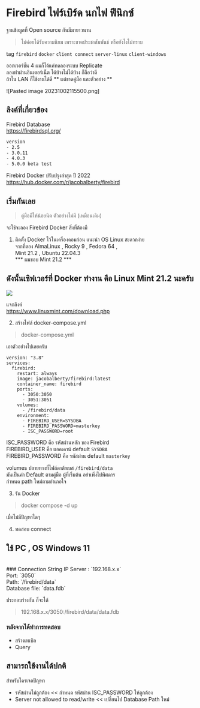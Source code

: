 
# Firebird  ไฟร์เบิร์ด  นกไฟ  ฟีนิกซ์
ฐานข้อมูลที่ Open source กันมีมายาวนาน <BR>
> ไม่ค่อยได้รับความนิยม เพราะขาดประชาสัมพันธ์ หรือยังไงไม่ทราบ<BR>

tag `firebird`  `docker` `client connect`  `server-linux`  `client-windows`

ออกเวอร์ชั่น 4 ผมก็ได้แค่ทดลองระบบ Replicate <BR>
ลองทำผ่านอินเตอร์เน็ต ได้บ้างไม่ได้บ้าง ก็ถือว่าดี <BR>
ถ้าใน LAN ก็ใช้งานได้ดี ** แต่ขาดคู่มือ และตัวอย่าง ** <BR>

![Pasted image 20231002115500.png]

## ลิงค์ที่เกี่ยวข้อง
Firebird Database <BR>
https://firebirdsql.org/

```txt
version
- 2.5
- 3.0.11  
- 4.0.3
- 5.0.0 beta test
```

Firebird Docker ปรับปรุงล่าสุด ปี 2022 <BR> 
https://hub.docker.com/r/jacobalberty/firebird


## เริ่มกันเลย 
> คู่มือมีให้น้อยนิด ตัวอย่างไม่มี (เหมือนเดิม) 

จะใช้จะลอง Firebird Docker  สิ่งที่ต้องมี <BR>
1. ติดตั้ง Docker ไว้ในเครื่องคอมก่อน แนะนำ OS Linux สะดวกง่าย <BR>
จากที่ลอง AlmaLinux ,  Rocky 9 , Fedora 64 , <BR>
Mint 21.2  , Ubuntu 22.04.3 <BR>
*** ผมชอบ Mint 21.2  *** <BR>

## ดังนั้นเซิฟเวอร์ที่ Docker ทำงาน คือ Linux Mint 21.2 นะครับ

![](https://www.linuxmint.com/web/img/logo-mono.svg)

แจกลิงค์ <BR>
https://www.linuxmint.com/download.php

2. สร้างไฟล์ docker-compose.yml
> docker-compose.yml

เอาตัวอย่างไปเลยครับ
```docker
version: "3.8"
services:
  firebird:
    restart: always
    image: jacobalberty/firebird:latest
    container_name: firebird
    ports:
      - 3050:3050
      - 3051:3051
    volumes:
      - /firebird/data
    environment:
      - FIREBIRD_USER=SYSDBA
      - FIREBIRD_PASSWORD=masterkey
      - ISC_PASSWORD=root    
```

ISC_PASSWORD คือ รหัสผ่านหลัก ของ Firebird <BR>
FIREBIRD_USER คือ แอคเคาน์ default `SYSDBA` <BR>
FIREBIRD_PASSWORD คือ รหัสผ่าน default `masterkey` <BR>

volumes  ปลายทางที่ไฟล์ดาต้าเบส `/firebird/data` <BR>
มันเป็นค่า Default ตามคู่มือ  ผู้ที่เริ่มต้น อย่าเพิ่งไปพิศดาร <BR>
กำหนด path ใหม่ตามอำเภอใจ <BR>

3. รัน Docker <BR>
> docker compose -d up 

เมื่อไม่มีปัญหาใดๆ  <BR>

4. ทดสอบ connect  <BR>
## ใช้ PC , OS Windows 11
<BR>
### Connection String
IP Server : `192.168.x.x` <BR>
Port: `3050` <BR>
Path: `/firebird/data` <BR>
Database file: `data.fdb` <BR>

ประกอบร่างกัน ก็จะได้ <BR>
> 192.168.x.x/3050:/firebird/data/data.fdb


### หลังจากได้ทำการทดสอบ 
- สร้างเทเบิล 
- Query 
## สามารถใช้งานได้ปกติ

สำหรับใครเจอปัญหา <BR>
- รหัสผ่านไม่ถูกต้อง  << กำหนด รหัสผ่าน ISC_PASSWORD ให้ถูกต้อง
- Server not allowed to read/write <<  เปลี่ยนไป Database  Path ใหม่

<BR>
